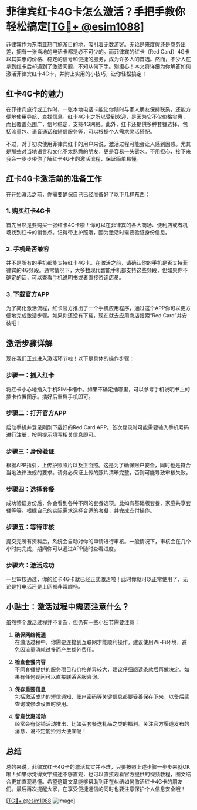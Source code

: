 # 菲律宾红卡4G卡怎么激活？手把手教你轻松搞定[[TG💪+ @esim1088](https://t.me/s/esim1088)]

菲律宾作为东南亚热门旅游目的地，吸引着无数游客。无论是来度假还是商务出差，拥有一张当地的电话卡都是必不可少的。而菲律宾的红卡（Red Card）4G卡以其实惠的价格、稳定的信号和便捷的服务，成为许多人的首选。然而，不少人在拿到红卡后却遇到了激活问题，不知从何下手。别担心！本文将详细为你解答如何激活菲律宾红卡4G卡，并附上实用的小技巧，让你轻松搞定！

## 红卡4G卡的魅力

在菲律宾旅行或工作时，一张本地电话卡能让你随时与家人朋友保持联系，还能方便地使用导航、查找信息。红卡4G卡之所以受到欢迎，是因为它不仅价格实惠，而且覆盖范围广，信号稳定，支持4G网络。此外，红卡还提供多种套餐选择，包括流量包、语音通话和短信服务等，可以根据个人需求灵活搭配。

不过，对于初次使用菲律宾红卡的用户来说，激活过程可能会让人感到困惑。尤其是那些对当地语言和文化不太熟悉的朋友，更是容易一头雾水。不用担心，接下来我会一步步带你了解红卡4G卡的激活流程，保证简单易懂。

## 红卡4G卡激活前的准备工作

在开始激活之前，你需要确保自己已经准备好了以下几样东西：

### 1. 购买红卡4G卡
首先当然是要购买一张红卡4G卡啦！你可以在菲律宾的各大商场、便利店或者机场找到红卡的销售点。记得带上护照哦，因为激活时需要验证身份信息。

### 2. 手机是否兼容
并不是所有的手机都能支持红卡4G卡。在激活之前，请确认你的手机是否支持菲律宾的4G频段。通常情况下，大多数现代智能手机都支持这些频段，但如果你不确定的话，可以查看手机说明书或者直接咨询店员。

### 3. 下载官方APP
为了简化激活流程，红卡官方推出了一个手机应用程序，通过这个APP你可以更方便地完成激活步骤。如果你还没有下载，现在就去应用商店搜索“Red Card”并安装吧！

## 激活步骤详解

现在我们正式进入激活环节啦！以下是具体的操作步骤：

### 步骤一：插入红卡
将红卡小心地插入手机SIM卡槽中。如果不确定插哪里，可以参考手机说明书上的插卡位置图示。插好后重启手机即可。

### 步骤二：打开官方APP
启动手机并登录刚刚下载好的Red Card APP。首次登录时可能需要输入手机号码进行注册，按照提示填写相关信息即可。

### 步骤三：身份验证
根据APP指引，上传护照照片以及正面照。这是为了确保账户安全，同时也是符合当地法律法规的要求。请务必保证上传的照片清晰完整，否则可能导致审核失败。

### 步骤四：选择套餐
成功验证身份后，你会看到各种不同的套餐选项。比如有基础版套餐、家庭共享套餐等等。根据自己的实际需求选择合适的套餐，并完成支付操作。

### 步骤五：等待审核
提交完所有资料后，系统会自动对你的申请进行审核。一般情况下，审核会在几个小时内完成，期间你可以通过APP随时查看进度。

### 步骤六：激活成功
一旦审核通过，你的红卡4G卡就已经正式激活啦！此时你就可以正常使用了，无论是打电话还是上网都非常顺畅。

## 小贴士：激活过程中需要注意什么？

虽然整个激活过程并不复杂，但仍有一些小细节需要注意：

1. **确保网络畅通**  
   在激活过程中，你需要连接到互联网才能顺利操作。建议使用Wi-Fi环境，避免因流量消耗过多而产生额外费用。

2. **检查套餐内容**  
   不同套餐提供的服务项目和价格差异较大，建议仔细阅读条款后再做决定。如果有任何疑问可以直接联系客服咨询。

3. **保存重要信息**  
   包括激活成功的短信通知、账户密码等关键信息都要妥善保存下来，以备后续查询或修改设置时使用。

4. **留意优惠活动**  
   经常会有促销活动推出，比如买套餐送礼品之类的福利。关注官方渠道发布的消息，说不定能捡到大便宜呢！

## 总结

总的来说，菲律宾红卡4G卡的激活其实并不难，只要按照上述步骤一步步来就OK啦！如果你觉得文字描述不够直观，也可以直接观看官方提供的视频教程，图文结合更加直观易懂。希望这篇文章能够帮助到正在纠结如何激活红卡4G卡的朋友们。最后再次提醒大家，在享受便捷通信的同时也要注意保护个人信息安全哦！

[[TG💪+ @esim1088](https://t.me/s/esim1088) ![Image](https://i.postimg.cc/4NQfJmqS/Snipaste-2025-05-13-00-14-12.png)]
